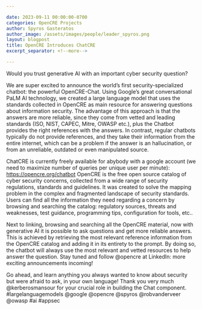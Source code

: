 ```yaml
---

date: 2023-09-11 00:00:00-0700
categories: OpenCRE Projects
author: Spyros Gasteratos
author_image: /assets/images/people/leader_spyros.png
layout: blogpost
title: OpenCRE Introduces ChatCRE
excerpt_separator: <!--more-->

---
```


Would you trust generative AI with an important cyber security question?

We are super excited to announce the world’s first security-specialized chatbot: the powerful OpenCRE-Chat.
Using Google’s great conversational PaLM AI technology, we created a large language model that uses the standards collected in OpenCRE as main resource for answering questions about information security.
The advantage of this approach is that the answers are more reliable, since they come from vetted and leading standards (ISO, NIST, CAPEC, Mitre, OWASP etc.), plus the Chatbot provides the right references with the answers.
In contrast, regular chatbots typically do not provide references, and they take their information from the entire internet, which can be a problem if the answer is an hallucination, or from an unreliable, outdated or even manipulated source.

<!--more-->

ChatCRE is currently freely available for abybody with a google account (we need to maximize number of queries per unique user per minute): https://opencre.org/chatbot
OpenCRE is the free open source catalog of cyber security concerns, collected from a wide range of security regulations, standards and guidelines. It was created to solve the mapping problem in the complex and fragmented landscape of security standards. Users can find all the information they need regarding a concern by browsing and searching the catalog: regulatory sources, threats and weaknesses, test guidance, programming tips, configuration for tools, etc..

Next to linking, browsing and searching all the OpenCRE material, now with generative AI it is possible to ask questions and get more reliable answers. This is achieved by retrieving the most relevant reference information from the OpenCRE catalog and adding it in its entirety to the prompt. By doing so, the chatbot will always use the most relevant and vetted resources to help answer the question.
Stay tuned and follow @opencre at LinkedIn: more exciting announcements incoming!

Go ahead, and learn anything you always wanted to know about security but were afraid to ask, in your own language!
Thank you very much 
@kerberosmansour
 for your crucial role in building the Chat component.
#largelanguagemodels @google @opencre 
@spyros
 @robvanderveer @owasp #ai #appsec
